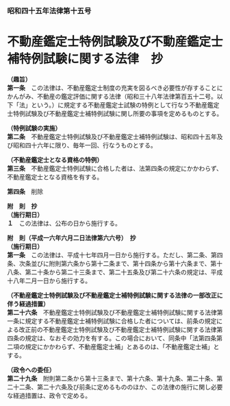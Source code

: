 ### 昭和四十五年法律第十五号  
# 不動産鑑定士特例試験及び不動産鑑定士補特例試験に関する法律　抄  
  
**（趣旨）**  
**第一条**　この法律は、不動産鑑定士制度の充実を図るべき必要性が存することにかんがみ、不動産の鑑定評価に関する法律（昭和三十八年法律第百五十二号。以下「法」という。）に規定する不動産鑑定士試験の特例として行なう不動産鑑定士特例試験及び不動産鑑定士補特例試験に関し所要の事項を定めるものとする。  
  
**（特例試験の実施）**  
**第二条**　不動産鑑定士特例試験及び不動産鑑定士補特例試験は、昭和四十五年及び昭和四十六年に限り、毎年一回、行なうものとする。  
  
**（不動産鑑定士となる資格の特例）**  
**第三条**　不動産鑑定士特例試験に合格した者は、法第四条の規定にかかわらず、不動産鑑定士となる資格を有する。  
  
**第四条**　削除  
  
**附　則　抄**  
**（施行期日）**  
**１**　この法律は、公布の日から施行する。  
  
**附　則（平成一六年六月二日法律第六六号）　抄**  
**（施行期日）**  
**第一条**　この法律は、平成十七年四月一日から施行する。ただし、第二条、第四条、次条並びに附則第六条から第十二条まで、第十四条から第十六条まで、第十八条、第二十条から第二十三条まで、第二十五条及び第二十六条の規定は、平成十八年二月一日から施行する。  
  
**（不動産鑑定士特例試験及び不動産鑑定士補特例試験に関する法律の一部改正に伴う経過措置）**  
**第二十六条**　不動産鑑定士特例試験及び不動産鑑定士補特例試験に関する法律第一条に規定する不動産鑑定士補特例試験に合格した者については、前条の規定による改正前の不動産鑑定士特例試験及び不動産鑑定士補特例試験に関する法律第四条の規定は、なおその効力を有する。この場合において、同条中「法第四条第二項の規定にかかわらず、不動産鑑定士補」とあるのは、「不動産鑑定士補」とする。  
  
**（政令への委任）**  
**第二十九条**　附則第二条から第十三条まで、第十六条、第十九条、第二十条、第二十二条、第二十六条及び前条に定めるもののほか、この法律の施行に関し必要な経過措置は、政令で定める。  
  
